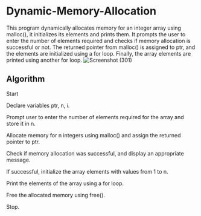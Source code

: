 # Dynamic-Memory-Allocation
This program dynamically allocates memory for an integer array using malloc(), it
initializes its elements and prints them. 
It prompts the user to enter the number of elements required and checks if memory allocation is successful or not.
The returned pointer from malloc() is assigned to ptr, and the elements are initialized using a for loop. 
Finally, the array elements are printed using another for loop.
![Screenshot (301)](https://user-images.githubusercontent.com/125993593/234435868-8ea68240-4284-4bcd-b7ec-7f0a4712dab2.png)
## Algorithm

Start

Declare variables ptr, n, i.

Prompt user to enter the number of elements required for the array and store it in n.

Allocate memory for n integers using malloc() and assign the returned pointer to ptr.

Check if memory allocation was successful, and display an appropriate message.

If successful, initialize the array elements with values from 1 to n.

Print the elements of the array using a for loop.

Free the allocated memory using free().

Stop.
